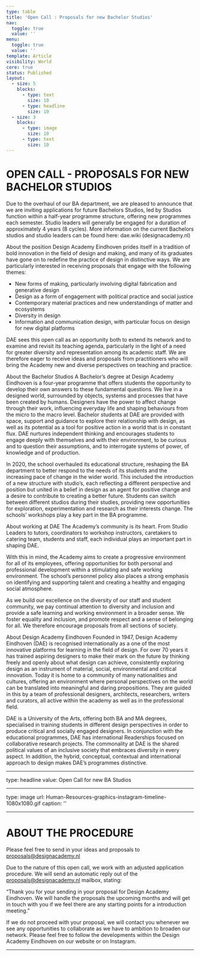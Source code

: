 ```yaml
---
type: table
title: 'Open Call : Proposals for new Bachelor Studios'
nav:
  toggle: true
  value: ''
menu:
  toggle: true
  value: ''
template: Article
visibility: World
core: true
status: Published
layout:
  - size: 5
    blocks:
      - type: text
        size: 10
      - type: headline
        size: 10
  - size: 3
    blocks:
      - type: image
        size: 10
      - type: text
        size: 10
---
```


# OPEN CALL - PROPOSALS FOR NEW BACHELOR STUDIOS 

Due to the overhaul of our BA department, we are pleased to announce that we are inviting applications for future Bachelors Studios, led by Studios function within a half-year programme structure, offering new programmes each semester. Studio leaders will generally be engaged for a duration of approximately 4 years (8 cycles). More information on the current Bachelors studios and studio leaders can be found here: dae.wiki (designacademy.nl) 

About the position 
Design Academy Eindhoven prides itself in a tradition of bold innovation in the field of design and making, and many of its graduates have gone on to redefine the practice of design in distinctive ways. We are particularly interested in receiving proposals that engage with the following themes: 

 - New forms of making, particularly involving digital fabrication and generative design 
 - Design as a form of engagement with political practice and social justice 
 - Contemporary material practices and new understandings of matter and ecosystems 
 - Diversity in design 
 - Information and communication design, with particular focus on design for new digital platforms 

DAE sees this open call as an opportunity both to extend its network and to examine and revisit its teaching agenda, particularly in the light of a need for greater diversity and representation among its academic staff. We are therefore eager to receive ideas and proposals from practitioners who will bring the Academy new and diverse perspectives on teaching and practice.
 
About the Bachelor Studios 
A Bachelor’s degree at Design Academy Eindhoven is a four-year programme that offers students the opportunity to develop their own answers to these fundamental questions. We live in a designed world, surrounded by objects, systems and processes that have been created by humans. Designers have the power to affect change through their work, influencing everyday life and shaping behaviours from the micro to the macro level. Bachelor students at DAE are provided with space, support and guidance to explore their relationship with design, as well as its potential as a tool for positive action in a world that is in constant flux. DAE nurtures independent thinking and encourages students to engage deeply with themselves and with their environment, to be curious and to question their assumptions, and to interrogate systems of power, of knowledge and of production. 

In 2020, the school overhauled its educational structure, reshaping the BA department to better respond to the needs of its students and the increasing pace of change in the wider world. This included the introduction of a new structure with studio’s, each reflecting a different perspective and position but united in a belief in design as an agent for positive change and a desire to contribute to creating a better future. Students can switch between different studios during their studies, providing new opportunities for exploration, experimentation and research as their interests change. The schools’ workshops play a key part in the BA programme. 

About working at DAE 
The Academy’s community is its heart. From Studio Leaders to tutors, coordinators to workshop instructors, caretakers to catering team, students and staff, each individual plays an important part in shaping DAE. 

With this in mind, the Academy aims to create a progressive environment for all of its employees, offering opportunities for both personal and professional development within a stimulating and safe working environment. The school’s personnel policy also places a strong emphasis on identifying and supporting talent and creating a healthy and engaging social atmosphere. 

As we build our excellence on the diversity of our staff and student community, we pay continual attention to diversity and inclusion and provide a safe learning and working environment in a broader sense. We foster equality and inclusion, and promote respect and a sense of belonging for all. We therefore encourage proposals from all sections of society.  

About Design Academy Eindhoven 
Founded in 1947, Design Academy Eindhoven (DAE) is recognised internationally as a one of the most innovative platforms for learning in the field of design. For over 70 years it has trained aspiring designers to make their mark on the future by thinking freely and openly about what design can achieve, consistently exploring design as an instrument of material, social, environmental and critical innovation. Today it is home to a community of many nationalities and cultures, offering an environment where personal perspectives on the world can be translated into meaningful and daring propositions. They are guided in this by a team of professional designers, architects, researchers, writers and curators, all active within the academy as well as in the professional field. 

DAE is a University of the Arts, offering both BA and MA degrees, specialised in training students in different design perspectives in order to produce critical and socially engaged designers. In conjunction with the educational programmes, DAE has international Readerships focused on collaborative research projects. The commonality at DAE is the shared political values of an inclusive society that embraces diversity in every aspect. In addition, the hybrid, conceptual, contextual and international approach to design makes DAE’s programmes distinctive.

---

type: headline
value: Open Call for new BA Studios

---

type: image
url: Human-Resources-graphics-instagram-timeline-1080x1080.gif
caption: ''

---

# ABOUT THE PROCEDURE
Please feel free to send in your ideas and proposals to <proposals@designacademy.nl> 

Due to the nature of this open call, we work with an adjusted application procedure. We will send an automatic reply out of the <proposals@designacademy.nl> mailbox, stating: 

“Thank you for your sending in your proposal for Design Academy Eindhoven. We will handle the proposals the upcoming months and will get in touch with you if we feel there are any starting points for a introduction meeting.” 

If we do not proceed with your proposal, we will contact you whenever we see any opportunities to collaborate as we have to ambition to broaden our network.  Please feel free to follow the developments within the Design Academy Eindhoven on our website or on Instagram.

---
